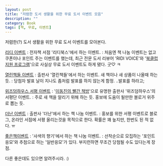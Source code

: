 ```yaml
---
layout: post
title: "저렴한 도서 생활을 위한 무료 도서 이벤트 모음"
description: ""
category: Book
tags: [책, 무료, 이벤트]
---
```


저렴한(?) 도서 생활을 위한 무료 도서 이벤트를 모아본다.


[리디 이벤트](http://blog.naver.com/PostList.nhn?blogId=ridibooks&from=postList&categoryNo=22)
: 전자책 서점 '리디북스'에서 하는 이벤트.
: 처음엔 책 나눔 이벤트는 없고 쿠폰이나 포인트 주는 이벤트를 했는데,
최근 전문 도서 리뷰어 'RIDI VOICE'와 '[북클럽 지원 프로그램](http://blog.naver.com/ridibooks/220296056253)'으로 사실상 무료 도서 이벤트도 하게 됐다.
굿♡ ㅋ

[열린책들 이벤트](http://cafe.naver.com/openbooks21.cafe?iframe_url=/ArticleList.nhn%3Fsearch.clubid=20788094%26search.menuid=13%26search.boardtype=L)
: 출판사 '열린책들'에서 하는 이벤트.
새 책이나 새 상품이 나올때 하는 듯.
: 당첨자 발표 날이 지나도 좀처럼 발표를 하지 않는게 함정.
..발표를 하라고;

[위즈덤하우스 서평 이벤트](http://blog.naver.com/PostList.nhn?blogId=wisdomhouse7&from=postList&categoryNo=54)
: '[이동진의 빨간 책방](http://www.podbbang.com/ch/3709)'으로 유명한 출판사 '위즈덤하우스'의 서평단 이벤트.
: 주로 새 책을 알리기 위해 하는 듯.
홍보에 도움이 될만한 블로거 위주로 뽑는 듯.

[더난 이벤트](http://blog.naver.com/PostList.nhn?blogId=thenanbiz&categoryNo=17&skinType=&skinId=&from=menu&userSelectMenu=true)
: 출판사 '더난'에서 하는 책 나눔 이벤트.
: 홍보를 위한 서평 이벤트로 블로그, 온라인 서점에 서평 올리는것을 목적으로 한다.
확률은 꽤 높지만, 한번도 된 적 없다. ㅠ

[좋은책이벤트](http://book.culppy.org/event/board.php?bo_table=02_01)
: '사색의 향기'에서 하는 책 나눔 이벤트.
: 선착순으로 모집하는 '포인트응모'와 추첨으로 하는 '일반응모'가 있다.
부지런하면 무조건 당첨될 수도 있다는게 장점.


다른 좋은데도 있으면 알려주시라. :)
